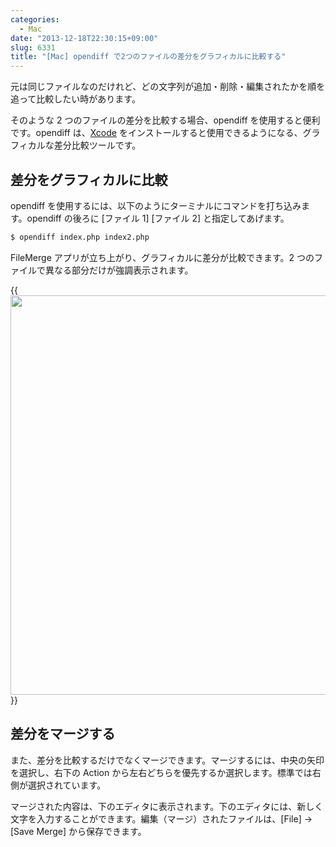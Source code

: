 ```yaml
---
categories:
  - Mac
date: "2013-12-18T22:30:15+09:00"
slug: 6331
title: "[Mac] opendiff で2つのファイルの差分をグラフィカルに比較する"
---
```


元は同じファイルなのだけれど、どの文字列が追加・削除・編集されたかを順を追って比較したい時があります。

そのような 2 つのファイルの差分を比較する場合、opendiff を使用すると便利です。opendiff は、[Xcode](https://itunes.apple.com/jp/app/xcode/id497799835?mt=12&uo=4&at=11l3RT) をインストールすると使用できるようになる、グラフィカルな差分比較ツールです。

## 差分をグラフィカルに比較

opendiff を使用するには、以下のようにターミナルにコマンドを打ち込みます。opendiff の後ろに [ファイル 1] [ファイル 2] と指定してあげます。

```bash
$ opendiff index.php index2.php
```

FileMerge アプリが立ち上がり、グラフィカルに差分が比較できます。2 つのファイルで異なる部分だけが強調表示されます。

{{<img alt="" src="/images/2013/12/6331_1.png" width="640" height="639">}}

## 差分をマージする

また、差分を比較するだけでなくマージできます。マージするには、中央の矢印を選択し、右下の Action から左右どちらを優先するか選択します。標準では右側が選択されています。

マージされた内容は、下のエディタに表示されます。下のエディタには、新しく文字を入力することができます。編集（マージ）されたファイルは、[File] → [Save Merge] から保存できます。
